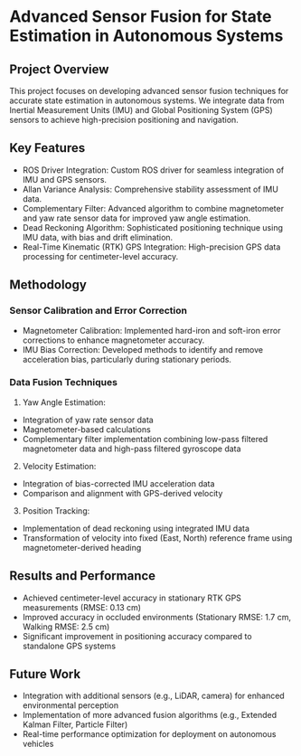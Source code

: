 
# Advanced Sensor Fusion for State Estimation in Autonomous Systems
## Project Overview
This project focuses on developing advanced sensor fusion techniques for accurate state estimation in autonomous systems. We integrate data from Inertial Measurement Units (IMU) and Global Positioning System (GPS) sensors to achieve high-precision positioning and navigation.

## Key Features

* ROS Driver Integration: Custom ROS driver for seamless integration of IMU and GPS sensors.
* Allan Variance Analysis: Comprehensive stability assessment of IMU data.
* Complementary Filter: Advanced algorithm to combine magnetometer and yaw rate sensor data for improved yaw angle estimation.
* Dead Reckoning Algorithm: Sophisticated positioning technique using IMU data, with bias and drift elimination.
* Real-Time Kinematic (RTK) GPS Integration: High-precision GPS data processing for centimeter-level accuracy.

## Methodology

### Sensor Calibration and Error Correction

* Magnetometer Calibration: Implemented hard-iron and soft-iron error corrections to enhance magnetometer accuracy.
* IMU Bias Correction: Developed methods to identify and remove acceleration bias, particularly during stationary periods.

### Data Fusion Techniques

1. Yaw Angle Estimation:
* Integration of yaw rate sensor data
* Magnetometer-based calculations
* Complementary filter implementation combining low-pass filtered magnetometer data and high-pass filtered gyroscope data


2. Velocity Estimation:
* Integration of bias-corrected IMU acceleration data
* Comparison and alignment with GPS-derived velocity


3. Position Tracking:
* Implementation of dead reckoning using integrated IMU data
* Transformation of velocity into fixed (East, North) reference frame using magnetometer-derived heading

## Results and Performance

* Achieved centimeter-level accuracy in stationary RTK GPS measurements (RMSE: 0.13 cm)
* Improved accuracy in occluded environments (Stationary RMSE: 1.7 cm, Walking RMSE: 2.5 cm)
* Significant improvement in positioning accuracy compared to standalone GPS systems

## Future Work

* Integration with additional sensors (e.g., LiDAR, camera) for enhanced environmental perception
* Implementation of more advanced fusion algorithms (e.g., Extended Kalman Filter, Particle Filter)
* Real-time performance optimization for deployment on autonomous vehicles
